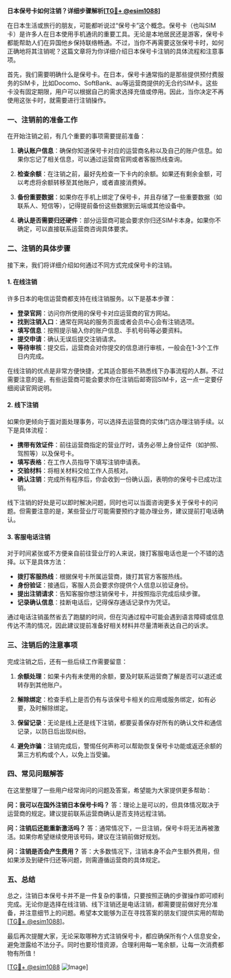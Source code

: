 **日本保号卡如何注销？详细步骤解析[[TG💪+ @esim1088](https://t.me/s/esim1088)]**

在日本生活或旅行的朋友，可能都听说过“保号卡”这个概念。保号卡（也叫SIM卡）是许多人在日本使用手机通讯的重要工具。无论是本地居民还是游客，保号卡都能帮助人们在异国他乡保持联络畅通。不过，当你不再需要这张保号卡时，如何正确地将其注销呢？这篇文章将为你详细介绍日本保号卡注销的具体流程和注意事项。

首先，我们需要明确什么是保号卡。在日本，保号卡通常指的是那些提供预付费服务的SIM卡，比如Docomo、SoftBank、au等运营商提供的无合约SIM卡。这些卡没有固定期限，用户可以根据自己的需求选择充值或停用。因此，当你决定不再使用这张卡时，就需要进行注销操作。

### **一、注销前的准备工作**

在开始注销之前，有几个重要的事项需要提前准备：

1. **确认账户信息**：确保你知道保号卡对应的运营商名称以及自己的账户信息。如果你忘记了相关信息，可以通过运营商官网或者客服热线查询。
   
2. **检查余额**：在注销之前，最好先检查一下卡内的余额。如果还有剩余金额，可以考虑将余额转移至其他账户，或者直接消费掉。

3. **备份重要数据**：如果你在手机上绑定了保号卡，并且存储了一些重要数据（如联系人、短信等），记得提前备份这些数据到云端或其他设备中。

4. **确认是否需要归还硬件**：部分运营商可能会要求你归还SIM卡本身。如果你不确定，可以直接联系运营商咨询具体要求。

### **二、注销的具体步骤**

接下来，我们将详细介绍如何通过不同方式完成保号卡的注销。

#### **1. 在线注销**

许多日本的电信运营商都支持在线注销服务。以下是基本步骤：

- **登录官网**：访问你所使用的保号卡对应运营商的官方网站。
- **找到注销入口**：通常在网站的服务页面或者会员中心会有注销选项。
- **填写信息**：按照提示输入你的账户信息、手机号码等必要资料。
- **提交申请**：确认无误后提交注销请求。
- **等待审核**：提交后，运营商会对你提交的信息进行审核，一般会在1-3个工作日内完成。

在线注销的优点是非常方便快捷，尤其适合那些不熟悉线下办事流程的人群。不过需要注意的是，有些运营商可能会要求你在注销后邮寄回SIM卡，这一点一定要仔细阅读官网说明。

#### **2. 线下注销**

如果你更倾向于面对面处理事务，可以选择去运营商的实体门店办理注销手续。以下是具体流程：

- **携带有效证件**：前往运营商指定的营业厅时，请务必带上身份证件（如护照、驾照等）以及保号卡。
- **填写表格**：在工作人员指导下填写注销申请表。
- **交验材料**：将相关材料交给工作人员核对。
- **确认注销**：完成所有程序后，你会收到一份确认函，表明你的保号卡已成功注销。

线下注销的好处是可以即时解决问题，同时也可以当面咨询更多关于保号卡的问题。但需要注意的是，某些营业厅可能需要预约才能办理业务，建议提前打电话确认。

#### **3. 客服电话注销**

对于时间紧张或不方便亲自前往营业厅的人来说，拨打客服电话也是一个不错的选择。以下是具体方法：

- **拨打客服热线**：根据保号卡所属运营商，拨打其官方客服热线。
- **身份验证**：接通后，客服人员会要求你提供个人信息以验证身份。
- **提出注销请求**：告知客服你想注销保号卡，并按照指示完成后续步骤。
- **记录确认信息**：挂断电话后，记得保存通话记录作为凭证。

通过电话注销虽然省去了跑腿的时间，但在沟通过程中可能会遇到语言障碍或信息传达不清的情况，因此建议提前准备好相关材料并尽量清晰表达自己的诉求。

### **三、注销后的注意事项**

完成注销之后，还有一些后续工作需要留意：

1. **余额处理**：如果卡内有未使用的余额，要及时联系运营商了解是否可以退还或转存到其他账户。
   
2. **解除绑定**：检查手机上是否仍有与该保号卡相关的应用或服务绑定，如有必要，及时解除绑定。

3. **保留记录**：无论是线上还是线下注销，都要妥善保存好所有的确认文件和通信记录，以防日后出现纠纷。

4. **避免诈骗**：注销完成后，警惕任何声称可以帮助恢复保号卡功能或返还余额的第三方机构或个人，以免上当受骗。

### **四、常见问题解答**

在这里整理了一些用户经常询问的问题及答案，希望能为大家提供更多帮助：

**问：我可以在国外注销日本保号卡吗？**
答：理论上是可以的，但具体情况取决于运营商的规定。建议提前联系运营商确认是否支持远程注销。

**问：注销后还能重新激活吗？**
答：通常情况下，一旦注销，保号卡将无法再被激活。如果你希望继续使用该号码，建议在注销前做好规划。

**问：注销是否会产生费用？**
答：大多数情况下，注销本身不会产生额外费用，但如果涉及到硬件归还等问题，则需遵循运营商的具体规定。

### **五、总结**

总之，注销日本保号卡并不是一件复杂的事情，只要按照正确的步骤操作即可顺利完成。无论你是选择在线注销、线下注销还是电话注销，都需要提前做好充分准备，并注意细节上的问题。希望本文能够为正在寻找答案的朋友们提供实用的帮助[[TG💪+ @esim1088](https://t.me/s/esim1088)]。

最后再次提醒大家，无论采取哪种方式注销保号卡，都应确保所有个人信息安全，避免泄露给不法分子。同时也要珍惜资源，合理利用每一笔余额，让每一次消费都物有所值！

[[TG💪+ @esim1088](https://t.me/s/esim1088) ![Image](https://i.postimg.cc/4NQfJmqS/Snipaste-2025-05-13-00-14-12.png)]
